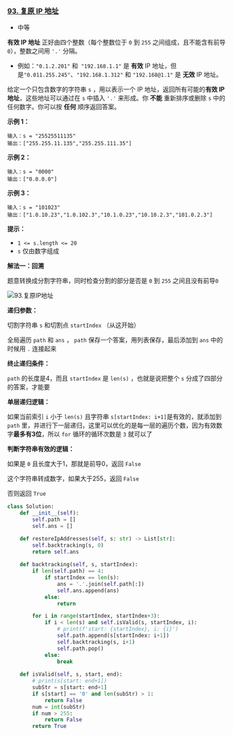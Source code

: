 ### [93. 复原 IP 地址](https://leetcode.cn/problems/restore-ip-addresses/)

- 中等

**有效 IP 地址** 正好由四个整数（每个整数位于 `0` 到 `255` 之间组成，且不能含有前导 `0`），整数之间用 `'.'` 分隔。

- 例如：`"0.1.2.201"` 和` "192.168.1.1"` 是 **有效** IP 地址，但是`"0.011.255.245"`、`"192.168.1.312"` 和 `"192.168@1.1"` 是 **无效** IP 地址。

给定一个只包含数字的字符串 `s` ，用以表示一个 IP 地址，返回所有可能的**有效 IP 地址**，这些地址可以通过在 `s` 中插入 `'.'` 来形成。你 **不能** 重新排序或删除 `s` 中的任何数字。你可以按 **任何** 顺序返回答案。

**示例 1：**

```
输入：s = "25525511135"
输出：["255.255.11.135","255.255.111.35"]
```

**示例 2：**

```
输入：s = "0000"
输出：["0.0.0.0"]
```

**示例 3：**

```
输入：s = "101023"
输出：["1.0.10.23","1.0.102.3","10.1.0.23","10.10.2.3","101.0.2.3"]
```

**提示：**

- `1 <= s.length <= 20`
- `s` 仅由数字组成

**解法一：回溯**

题意转换成分割字符串，同时检查分割的部分是否是 `0` 到 `255` 之间且没有前导`0`

 ![93.复原IP地址](https://img-blog.csdnimg.cn/20201123203735933.png)

**递归参数：**

切割字符串 `s` 和切割点 `startIndex` （从这开始）

全局遍历 `path` 和 `ans` ， `path` 保存一个答案，用列表保存，最后添加到 `ans` 中的时候用 `.` 连接起来

**终止递归条件：**

`path` 的长度是4，而且 `startIndex` 是 `len(s)` ，也就是说把整个 `s` 分成了四部分的答案，才能要

**单层递归逻辑：**

如果当前索引 `i` 小于 `len(s)` 且字符串 `s[startIndex: i+1]`是有效的，就添加到 `path` 里，并进行下一层递归，这里可以优化的是每一层的遍历个数，因为有效数字**最多有3位**，所以 `for` 循环的循环次数是 `3` 就可以了

**判断字符串有效的逻辑：**

如果是 `0` 且长度大于1，那就是前导0，返回 `False`

这个字符串转成数字，如果大于255，返回 `False`

否则返回 `True`

```python
class Solution:
    def __init__(self):
        self.path = []
        self.ans = []

    def restoreIpAddresses(self, s: str) -> List[str]:
        self.backtracking(s, 0)
        return self.ans
    
    def backtracking(self, s, startIndex):
        if len(self.path) == 4:
            if startIndex == len(s):
                ans = '.'.join(self.path[:])
                self.ans.append(ans)
            else:
                return

        for i in range(startIndex, startIndex+3):
            if i < len(s) and self.isValid(s, startIndex, i):
                # print(f'start: {startIndex}, i: {i}')
                self.path.append(s[startIndex: i+1])
                self.backtracking(s, i+1)
                self.path.pop()
            else:
                break
    
    def isValid(self, s, start, end):
        # print(s[start: end+1])
        subStr = s[start: end+1]
        if s[start] == '0' and len(subStr) > 1:
            return False
        num = int(subStr)
        if num > 255:
            return False
        return True
```

